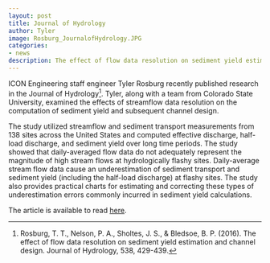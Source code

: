 ```yaml
---
layout: post
title: Journal of Hydrology
author: Tyler
image: Rosburg_JournalofHydrology.JPG
categories:
- news
description: The effect of flow data resolution on sediment yield estimation and channel design
---
```

ICON Engineering staff engineer Tyler Rosburg recently published research in the
Journal of Hydrology[^1]. Tyler, along with a team from Colorado State University,
examined the effects of streamflow data resolution on the computation of
sediment yield and subsequent channel design.

The study utilized streamflow and sediment transport measurements from 138 sites
across the United States and computed effective discharge, half-load discharge,
and sediment yield over long time periods.  The study showed that daily-averaged
flow data do not adequately represent the magnitude of high stream flows at
hydrologically flashy sites. Daily-average stream flow data cause an
underestimation of sediment transport and sediment yield (including the
half-load discharge) at flashy sites. The study also provides practical charts
for estimating and correcting these types of underestimation errors commonly
incurred in sediment yield calculations.

The article is available to read [here](https://www.researchgate.net/publication/301755064_The_effect_of_flow_data_resolution_on_sediment_yield_estimation_and_channel_design).

[^1]: Rosburg, T. T., Nelson, P. A., Sholtes, J. S., & Bledsoe, B. P. (2016). The effect of flow data resolution on sediment yield estimation and channel design. Journal of Hydrology, 538, 429-439.
